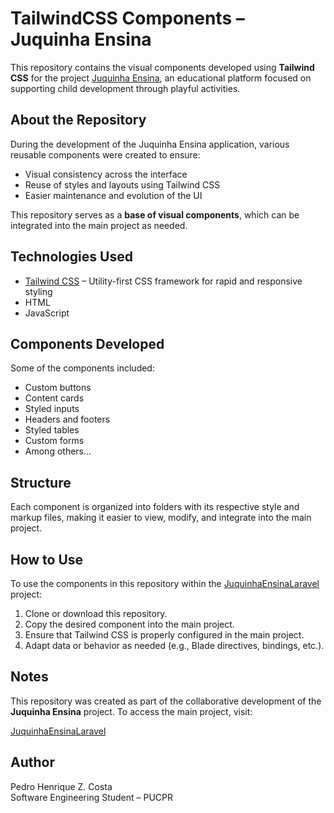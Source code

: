 # TailwindCSS Components – Juquinha Ensina

This repository contains the visual components developed using **Tailwind CSS** for the project [Juquinha Ensina](https://github.com/FabioVisentainer/JuquinhaEnsinaLaravel), an educational platform focused on supporting child development through playful activities.

## About the Repository

During the development of the Juquinha Ensina application, various reusable components were created to ensure:

- Visual consistency across the interface
- Reuse of styles and layouts using Tailwind CSS
- Easier maintenance and evolution of the UI

This repository serves as a **base of visual components**, which can be integrated into the main project as needed.

## Technologies Used

- [Tailwind CSS](https://tailwindcss.com/) – Utility-first CSS framework for rapid and responsive styling
- HTML
- JavaScript

## Components Developed

Some of the components included:

- Custom buttons  
- Content cards  
- Styled inputs  
- Headers and footers  
- Styled tables
- Custom forms
- Among others...

## Structure

Each component is organized into folders with its respective style and markup files, making it easier to view, modify, and integrate into the main project.

## How to Use

To use the components in this repository within the [JuquinhaEnsinaLaravel](https://github.com/FabioVisentainer/JuquinhaEnsinaLaravel) project:

1. Clone or download this repository.  
2. Copy the desired component into the main project.  
3. Ensure that Tailwind CSS is properly configured in the main project.  
4. Adapt data or behavior as needed (e.g., Blade directives, bindings, etc.).

## Notes

This repository was created as part of the collaborative development of the **Juquinha Ensina** project. To access the main project, visit:

[JuquinhaEnsinaLaravel](https://github.com/FabioVisentainer/JuquinhaEnsinaLaravel)

## Author

Pedro Henrique Z. Costa  
Software Engineering Student – PUCPR  
